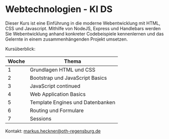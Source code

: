 # Webtechnologien - KI DS

Dieser Kurs ist eine Einführung in die moderne Webentwicklung mit HTML, CSS und Javascript.
Mithilfe von NodeJS, Express und Handlebars werden Sie Webentwicklung anhand konkreter Codebeispiele kennenlernen und das Gelernte in einem zusammenhängenden Projekt umsetzen.

Kursüberblick:

Woche  | Thema
------ | -------
1 | Grundlagen HTML und CSS
2 | Bootstrap und JavaScript Basics
3 | JavaScript continued
4 | Web Application Basics
5 | Template Engines und Datenbanken
6 | Routing und Formulare
7 | Sessions

Kontakt: markus.heckner@oth-regensburg.de
